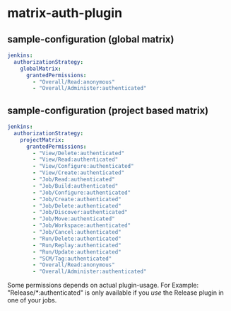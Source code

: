 # matrix-auth-plugin

## sample-configuration (global matrix)

```yaml
jenkins:
  authorizationStrategy:
    globalMatrix:
      grantedPermissions:
        - "Overall/Read:anonymous"
        - "Overall/Administer:authenticated"
```

## sample-configuration (project based matrix)


```yaml
jenkins:
  authorizationStrategy:
    projectMatrix:
      grantedPermissions:
        - "View/Delete:authenticated"
        - "View/Read:authenticated"
        - "View/Configure:authenticated"
        - "View/Create:authenticated"
        - "Job/Read:authenticated"
        - "Job/Build:authenticated"
        - "Job/Configure:authenticated"
        - "Job/Create:authenticated"
        - "Job/Delete:authenticated"
        - "Job/Discover:authenticated"
        - "Job/Move:authenticated"
        - "Job/Workspace:authenticated"
        - "Job/Cancel:authenticated"
        - "Run/Delete:authenticated"
        - "Run/Replay:authenticated"
        - "Run/Update:authenticated"
        - "SCM/Tag:authenticated"
        - "Overall/Read:anonymous"
        - "Overall/Administer:authenticated"
```

Some permissions depends on actual plugin-usage. 
For Example: "Release/*:authenticated" is only available if you _use_ the Release plugin in one of your jobs. 
